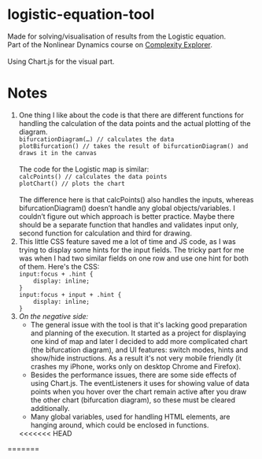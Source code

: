 # logistic-equation-tool

Made for solving/visualisation of results from the Logistic equation.<br>
Part of the Nonlinear Dynamics course on <a href='https://www.complexityexplorer.org/courses/92-nonlinear-dynamics-mathematical-and-computational-approaches/'>Complexity Explorer</a>.<br><br>
Using Chart.js for the visual part.

# Notes

<ol>
<li> One thing I like about the code is that there are different functions for handling the calculation of the data points and the actual plotting of the diagram.
<code>
bifurcationDiagram(…) // calculates the data
plotBifurcation() // takes the result of bifurcationDiagram() and draws it in the canvas
</code><br>
The code for the Logistic map is similar:
<code>
calcPoints() // calculates the data points
plotChart() // plots the chart
</code><br>
The difference here is that calcPoints() also handles the inputs, whereas bifurcationDiagram() doesn’t handle any global objects/variables. I couldn’t figure out which approach is better practice. Maybe there should be a separate function that handles and validates input only, second function for calculation and third for drawing.
</li>
<li> This little CSS feature saved me a lot of time and JS code, as I was trying to display some hints for the input fields. The tricky part for me was when I had two similar fields on one row and use one hint for both of them. Here's the CSS:
<code>
input:focus + .hint {
	display: inline;
}
input:focus + input + .hint {
	display: inline;
}
</code></li>

<li><em>On the negative side:</em> <ul>
	<li>The general issue with the tool is that it's lacking good preparation and planning of the execution. It started as a project for displaying one kind of map and later I decided to add more complicated chart (the bifurcation diagram), and UI features: switch modes, hints and show/hide instructions. As a result it's not very mobile friendly (it crashes my iPhone, works only on desktop Chrome and Firefox).</li>
	<li>Besides the performance issues, there are some side effects of using Chart.js. The eventListeners it uses for showing value of data points when you hover over the chart remain active after you draw the other chart (bifurcation diagram), so these must be cleared additionally.</li>
<li>Many global variables, used for handling HTML elements, are hanging around, which could be enclosed in functions.</li>
	</ul>
<<<<<<< HEAD
</ol>
=======
	</ol>

